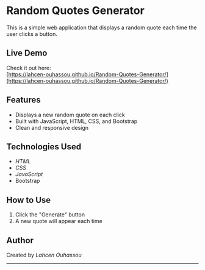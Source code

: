 # Random Quotes Generator

This is a simple web application that displays a random quote each time the user clicks a button.

## Live Demo

Check it out here:  
[https://lahcen-ouhassou.github.io/Random-Quotes-Generator/](https://lahcen-ouhassou.github.io/Random-Quotes-Generator/)

## Features

- Displays a new random quote on each click
- Built with JavaScript, HTML, CSS, and Bootstrap 
- Clean and responsive design

## Technologies Used

- *HTML*
- *CSS*
- *JavaScript*
- Bootstrap

## How to Use

1. Click the "Generate" button
2. A new quote will appear each time

## Author

Created by *Lahcen Ouhassou*

---
